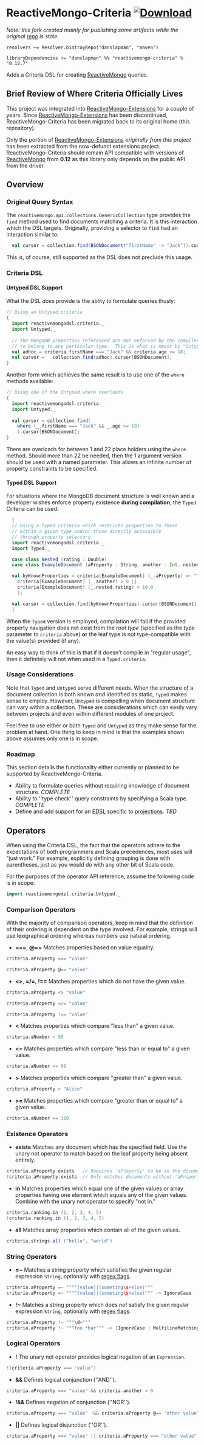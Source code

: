 ReactiveMongo-Criteria [ ![Download](https://api.bintray.com/packages/danslapman/maven/reactivemongo-criteria/images/download.svg) ](https://bintray.com/danslapman/maven/reactivemongo-criteria/_latestVersion)
======================

*Note: this fork created mainly for publishing some artifacts while the original [repo](https://github.com/osxhacker/ReactiveMongo-Criteria) is stale.*

```
resolvers += Resolver.bintrayRepo("danslapman", "maven")

libraryDependencies += "danslapman" %% "reactivemongo-criteria" % "0.12.7"
```


Adds a Criteria DSL for creating [ReactiveMongo](https://github.com/ReactiveMongo/ReactiveMongo) queries.

## Brief Review of Where Criteria Officially Lives

This project was integrated into [ReactiveMongo-Extensions](https://github.com/ReactiveMongo/ReactiveMongo-Extensions) for a couple of years.  Since [ReactiveMongo-Extensions](https://github.com/ReactiveMongo/ReactiveMongo-Extensions) has been discontinued, ReactiveMongo-Criteria has been migrated back to its original home (this repository).

Only the portion of [ReactiveMongo-Extensions](https://github.com/ReactiveMongo/ReactiveMongo-Extensions) _originally from this project_ has been extracted from the now-defunct extensions project.  ReactiveMongo-Criteria should remain API compatible with versions of [ReactiveMongo](https://github.com/ReactiveMongo/ReactiveMongo) from **0.12** as this library only depends on the public API from the driver.


## Overview

### Original Query Syntax

The `reactivemongo.api.collections.GenericCollection` type provides the `find` method used to find documents matching a criteria.  It is this interaction which the DSL targets.  Originally, providing a selector to `find` had an interaction similar to:

```scala
  val cursor = collection.find(BSONDocument("firstName" -> "Jack")).cursor[BSONDocument]
```

This is, of course, still supported as the DSL does not preclude this usage.

### Criteria DSL

#### Untyped DSL Support

What the DSL *does* provide is the ablity to formulate queries thusly:

```scala
// Using an Untyped.criteria
{
  import reactivemongodsl.criteria._
  import Untyped._
  
  // The MongoDB properties referenced are not enforced by the compiler
  // to belong to any particular type.  This is what is meant by "Untyped".
  val adhoc = criteria.firstName === "Jack" && criteria.age >= 18;
  val cursor =   collection.find(adhoc).cursor[BSONDocument];
}
```

Another form which achieves the same result is to use one of the `where` methods available:

```scala
// Using one of the Untyped.where overloads
{
  import reactivemongodsl.criteria._
  import Untyped._
  
  val cursor = collection.find(
    where (_.firstName === "Jack" && _.age >= 18)
    ).cursor[BSONDocument];
}
```

There are overloads for between 1 and 22 place holders using the `where` method.  Should more than 22 be needed, then the 1 argument version should be used with a named parameter.  This allows an infinite number of property constraints to be specified.

#### Typed DSL Support

For situations where the MongoDB document structure is well known and a developer wishes enforce property existence **during compilation**, the `Typed` Criteria can be used:

```scala
  {
  // Using a Typed criteria which restricts properties to those
  // within a given type and/or those directly accessible
  // through property selectors.
  import reactivemongodsl.criteria._
  import Typed._

  case class Nested (rating : Double)
  case class ExampleDocument (aProperty : String, another : Int, nested : Nested)

  val byKnownProperties = criteria[ExampleDocument] (_.aProperty) =~ "^[A-Z]\\w+" && (
    criteria[ExampleDocument] (_.another) > 0 ||
    criteria[ExampleDocument] (_.nested.rating) < 10.0
	);

  val cursor = collection.find(byKnownProperties).cursor[BSONDocument];
  }
```

When the `Typed` version is employed, compilation will fail if the provided property navigation does not exist from the *root type* (specified as the type parameter to `criteria` above) **or** the leaf type is not type-compatible with the value(s) provided (if any).

An easy way to think of this is that if it doesn't compile in "regular usage", then it definitely will not when used in a `Typed.criteria`.


### Usage Considerations

Note that `Typed` and `Untyped` serve different needs.  When the structure of a document collection is both known *and* identified as static, `Typed` makes sense to employ.  However, `Untyped` is compelling when document structure can vary within a collection.  These are considerations which can easily vary between projects and even within different modules of one project.

Feel free to use either or both `Typed` and `Untyped` as they make sense for the problem at hand.  One thing to keep in mind is that the examples shown above assumes only one is in scope.


### Roadmap

This section details the functionality either currently or planned to be supported by ReactiveMongo-Criteria.

- Ability to formulate queries without requiring knowledge of document structure. *COMPLETE*
- Ability to ''type check'' query constraints by specifying a Scala type. *COMPLETE*
- Define and add support for an [EDSL](http://scalamacros.org/usecases/advanced-domain-specific-languages.html) specific to [projections](https://github.com/ReactiveMongo/ReactiveMongo/blob/master/driver/src/test/scala/CommonUseCases.scala). *TBD*


## Operators

When using the Criteria DSL, the fact that the operators adhere to the expectations of both programmers and Scala precedences, most uses will "just work."  For example, explicitly defining grouping is done with parentheses, just as you would do with any other bit of Scala code.

For the purposes of the operator API reference, assume the following code is in scope:

```scala
import reactivemongodsl.criteria.Untyped._
```

### Comparison Operators

With the majority of comparison operators, keep in mind that the definition of their ordering is dependent on the type involved.  For example, strings will use lexigraphical ordering whereas numbers use natural ordering.

* **===**, **@==** Matches properties based on value equality.

```scala
criteria.aProperty === "value"
```

```scala
criteria.aProperty @== "value"
```

* **<>**, **=/=**, **!==** Matches properties which do not have the given value.

```scala
criteria.aProperty <> "value"
```

```scala
criteria.aProperty =/= "value"
```

```scala
criteria.aProperty !== "value"
```

* **<** Matches properties which compare "less than" a given value.

```scala
criteria.aNumber < 99
```

* **<=** Matches properties which compare "less than or equal to" a given value.

```scala
criteria.aNumber <= 99
```

* **>** Matches properties which compare "greater than" a given value.

```scala
criteria.aProperty > "Alice"
```

* **>=** Matches properties which compare "greater than or equal to" a given value.

```scala
criteria.aNumber >= 100
```

### Existence Operators

* **exists** Matches any document which has the specified field.  Use the unary not operator to match based on the leaf property being absent entirely.

```scala
criteria.aProperty.exists	// Requires 'aProperty' to be in the document
!criteria.aProperty.exists	// Only matches documents without 'aProperty'
```

* **in** Matches properties which equal one of the given values or array properties having one element which equals any of the given values.  Combine with the unary not operator to specify "not in."

```scala
criteria.ranking.in (1, 2, 3, 4, 5)
!criteria.ranking.in (1, 2, 3, 4, 5)
```

* **all** Matches array properties which contain all of the given values.

```scala
criteria.strings.all ("hello", "world")
```

### String Operators

* **=~** Matches a string property which satisfies the given regular expression `String`, optionally with [regex flags](https://docs.mongodb.com/manual/reference/operator/query/regex/).

```scala
criteria.aProperty =~ """^(value)|(someting\s+else)"""
criteria.aProperty =~ """^(value)|(someting\s+else)""" -> IgnoreCase
```

* **!~** Matches a string property which does _not_ satisfy the given regular expression `String`, optionally with [regex flags](https://docs.mongodb.com/manual/reference/operator/query/regex/).

```scala
criteria.aProperty !~ """\d+"""
criteria.aProperty !~ """foo.*bar""" -> (IgnoreCase | MultilineMatching)
```

### Logical Operators

* **!** The unary not operator provides logical negation of an `Expression`.

```scala
!(criteria.aProperty === "value")
```

* **&&** Defines logical conjunction (''AND'').

```scala
criteria.aProperty === "value" && criteria.another > 0
```

* **!&&** Defines negation of conjunction (''NOR'').

```scala
criteria.aProperty === "value" !&& criteria.aProperty @== "other value"
```

* **||** Defines logical disjunction (''OR'').

```scala
criteria.aProperty === "value" || criteria.aProperty === "other value"
```

